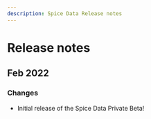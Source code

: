 ```yaml
---
description: Spice Data Release notes
---
```


# Release notes

## Feb 2022

### Changes

* Initial release of the Spice Data Private Beta!

